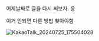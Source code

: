 어제날짜로 글을 다시 써보자. 응 

이거 안되면 다른 방법 찾아야함

![KakaoTalk_20240725_175504028](C:\Users\dogged\Desktop\KakaoTalk_20240725_175504028.png)